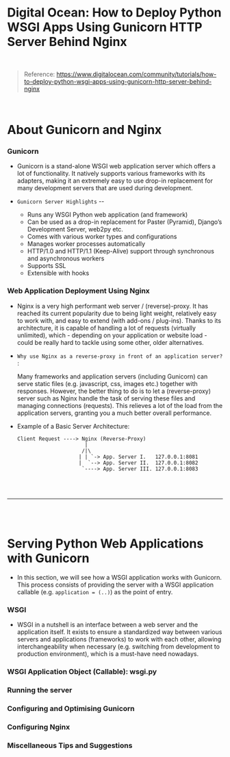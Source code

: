 # Digital Ocean: How to Deploy Python WSGI Apps Using Gunicorn HTTP Server Behind Nginx

<br>

> Reference: https://www.digitalocean.com/community/tutorials/how-to-deploy-python-wsgi-apps-using-gunicorn-http-server-behind-nginx

<bR>
  
# About Gunicorn and Nginx

### Gunicorn

- Gunicorn is a stand-alone WSGI web application server which offers a lot of functionality. It natively supports various frameworks with its adapters, making it an extremely easy to use drop-in replacement for many development servers that are used during development.

- `Gunicorn Server Highlights` -- 
  - Runs any WSGI Python web application (and framework)
  - Can be used as a drop-in replacement for Paster (Pyramid), Django’s Development Server, web2py etc.
  - Comes with various worker types and configurations
  - Manages worker processes automatically
  - HTTP/1.0 and HTTP/1.1 (Keep-Alive) support through synchronous and asynchronous workers
  - Supports SSL
  - Extensible with hooks

### Web Application Deployment Using Nginx

- Nginx is a very high performant web server / (reverse)-proxy. It has reached its current popularity due to being light weight, relatively easy to work with, and easy to extend (with add-ons / plug-ins). Thanks to its architecture, it is capable of handling a lot of requests (virtually unlimited), which - depending on your application or website load - could be really hard to tackle using some other, older alternatives.

- `Why use Nginx as a reverse-proxy in front of an application server?` :

  Many frameworks and application servers (including Gunicorn) can serve static files (e.g. javascript, css, images etc.) together with responses. However, the better thing to do is to let a (reverse-proxy) server such as Nginx handle the task of serving these files and managing connections (requests). This relieves a lot of the load from the application servers, granting you a much better overall performance.

- Example of a Basic Server Architecture:
  ```
  Client Request ----> Nginx (Reverse-Proxy)
                        |
                       /|\                           
                      | | `-> App. Server I.   127.0.0.1:8081
                      |  `--> App. Server II.  127.0.0.1:8082
                       `----> App. Server III. 127.0.0.1:8083
  ```

<br>
<br>

---

<br>
<br>

# Serving Python Web Applications with Gunicorn

- In this section, we will see how a WSGI application works with Gunicorn. This process consists of providing the server with a WSGI application callable (e.g. `application = (..)`) as the point of entry.

### WSGI

- WSGI in a nutshell is an interface between a web server and the application itself. It exists to ensure a standardized way between various servers and applications (frameworks) to work with each other, allowing interchangeability when necessary (e.g. switching from development to production environment), which is a must-have need nowadays.

### WSGI Application Object (Callable): wsgi.py

### Running the server

### Configuring and Optimising Gunicorn

### Configuring Nginx

### Miscellaneous Tips and Suggestions
